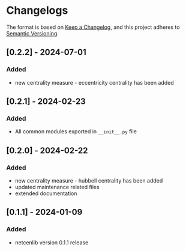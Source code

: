 # Changelogs

The format is based on [Keep a Changelog](https://keepachangelog.com/en/1.0.0/),
and this project adheres to [Semantic Versioning](https://semver.org/spec/v2.0.0.html).

## [0.2.2] - 2024-07-01

### Added

- new centrality measure - eccentricity centrality has been added

## [0.2.1] - 2024-02-23

### Added

- All common modules exported in `__init__.py` file

## [0.2.0] - 2024-02-22

### Added

- new centrality measure - hubbell centrality has been added
- updated maintenance related files
- extended documentation

## [0.1.1] - 2024-01-09

### Added

- netcenlib version 0.1.1 release
